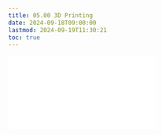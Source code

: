 ```yaml
---
title: 05.00 3D Printing
date: 2024-09-18T09:00:00
lastmod: 2024-09-19T11:30:21
toc: true
---
```


![Link to included file contents](../../../../digital-fabrication/3d-printing/3d-printing.md)

